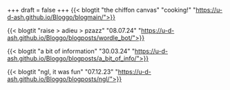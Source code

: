 +++
draft = false
+++
{{< blogtit "the chiffon canvas" "cooking!" "https://u-d-ash.github.io/Bloggo/blogmain/">}}

{{< blogtit "raise > adieu > pzazz" "08.07.24" "https://u-d-ash.github.io/Bloggo/blogposts/wordle_bot/">}}

{{< blogtit "a bit of information" "30.03.24" "https://u-d-ash.github.io/Bloggo/blogposts/a_bit_of_info/">}}

{{< blogtit "ngl, it was fun" "07.12.23" "https://u-d-ash.github.io/Bloggo/blogposts/ngl/">}}
